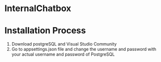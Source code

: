 ﻿# InternalChatbox

# Installation Process  
1. Download postgreSQL and Visual Studio Community
2. Go to appsettings.json file and change the username and password with your actual username and password of PostgreSQL  
   
